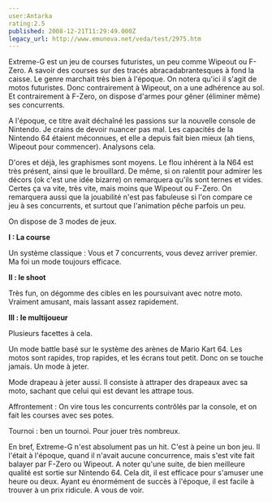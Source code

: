 ```yaml
---
user:Antarka
rating:2.5
published: 2008-12-21T11:29:49.000Z
legacy_url: http://www.emunova.net/veda/test/2975.htm
---
```

Extreme-G est un jeu de courses futuristes, un peu comme Wipeout ou F-Zero. A savoir des courses sur des tracés abracadabrantesques à fond la caisse. Le genre marchait très bien à l'époque. On notera qu'ici il s'agit de motos futuristes. Donc contrairement à Wipeout, on a une adhérence au sol. Et contrairement à F-Zero, on dispose d'armes pour gêner (éliminer même) ses concurrents.  

  

A l'époque, ce titre avait déchaîné les passions sur la nouvelle console de Nintendo. Je crains de devoir nuancer pas mal. Les capacités de la Nintendo 64 étaient méconnues, et elle a depuis fait bien mieux (ah tiens, Wipeout pour commencer). Analysons cela.  

  

D'ores et déjà, les graphismes sont moyens. Le flou inhérent à la N64 est très présent, ainsi que le brouillard. De même, si on ralentit pour admirer les décors (ok c'est une idée bizarre) on remarquera qu'ils sont ternes et vides. Certes ça va vite, très vite, mais moins que Wipeout ou F-Zero. On remarquera aussi que la jouabilité n'est pas fabuleuse si l'on compare ce jeu à ses concurrents, et surtout que l'animation pêche parfois un peu.  

  

On dispose de 3 modes de jeux.  

  

**I : La course**  

  

Un système classique : Vous et 7 concurrents, vous devez arriver premier. Ma foi un mode toujours efficace.  

  

**II : le shoot**  

  

Très fun, on dégomme des cibles en les poursuivant avec notre moto. Vraiment amusant, mais lassant assez rapidement.  

  

**III : le multijoueur**  

  

Plusieurs facettes à cela.  

  

Un mode battle basé sur le système des arènes de Mario Kart 64\. Les motos sont rapides, trop rapides, et les écrans tout petit. Donc on se touche jamais. Un mode à jeter.  

Mode drapeau à jeter aussi. Il consiste à attraper des drapeaux avec sa moto, sachant que celui qui est devant les attrape tous.  

Affrontement : On vire tous les concurrents contrôlés par la console, et on fait les courses avec ses potes.  

Tournoi : ben un tournoi. Pour jouer très nombreux.  

  

En bref, Extreme-G n'est absolument pas un hit. C'est à peine un bon jeu. Il l'était à l'époque, quand il n'avait aucune concurrence, mais s'est vite fait balayer par F-Zero ou Wipeout. A noter qu'une suite, de bien meilleure qualité est sortie sur Nintendo 64\. Cela dit, il est efficace pour s'amuser une heure ou deux. Ayant eu énormément de succès à l'époque, il est facile à trouver à un prix ridicule. A vous de voir.